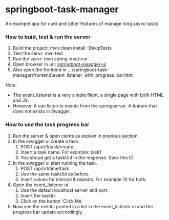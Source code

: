# springboot-task-manager
An example app for curd and other features of manage long async tasks

### How to buid, test & run the server
1. Build the project: mvn clean install -DskipTests
2. Test the servr: mvn test
3. Run the servr: mvn spring-boot:run
4. Open browser in url: [springboot-swagger-ui](http://localhost:8075/swagger-ui/index.html#)
5. Also open the frontend in ...\springboot-task-manager\frontend\event_listener_with_progress_bar.html

Note: 
- The event_listener is a very simple flient, a single page with both HTML and JS.
- However, it can listen to events from the springserver. A feature that does not exists in Swagger.

### How to use the task progress bar
1. Run the server & open cients as explain in previous section.
2. In the swagger ui create a task.
    1. POST /api/v1/task/create.
    2. Insert a task name. For example: task1
    3. You shoud get a taskUid in the response. Save this ID.
3. In the swagger ui start running the task.
   1. POST /api/v1/time/task
   2. Use the same taskUid as before.
   3. Insert values for interval & repeats. For example 10 for both.
4. Open the event_listener ui.
   1. Use the default localhost server and port.
   2. Insert the taskId.
   3. Click on the button 'Click Me'
5. Now see the events printed in a list in the event_listener ui  and the progress bar update accordingly.